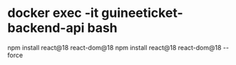 
# docker exec -it guineeticket-backend-api  bash

npm install react@18 react-dom@18
npm install react@18 react-dom@18 --force
